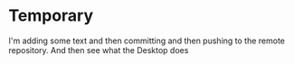 # Temporary
I'm adding some text and then committing and then pushing to the remote repository.  And then see 
what the Desktop does